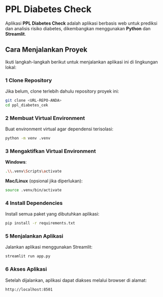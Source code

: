 # PPL Diabetes Check

Aplikasi **PPL Diabetes Check** adalah aplikasi berbasis web untuk prediksi dan analisis risiko diabetes, dikembangkan menggunakan **Python** dan **Streamlit**.

## Cara Menjalankan Proyek

Ikuti langkah-langkah berikut untuk menjalankan aplikasi ini di lingkungan lokal:

### 1️ Clone Repository

Jika belum, clone terlebih dahulu repository proyek ini:

```bash
git clone <URL-REPO-ANDA>
cd ppl_diabetes_cek
````

### 2️ Membuat Virtual Environment

Buat environment virtual agar dependensi terisolasi:

```bash
python -m venv .venv
```

### 3️ Mengaktifkan Virtual Environment

**Windows**:

```bash
.\\.venv\Scripts\activate
```

**Mac/Linux** (opsional jika diperlukan):

```bash
source .venv/bin/activate
```

### 4️ Install Dependencies

Install semua paket yang dibutuhkan aplikasi:

```bash
pip install -r requirements.txt
```

### 5️ Menjalankan Aplikasi

Jalankan aplikasi menggunakan Streamlit:

```bash
streamlit run app.py
```

### 6 Akses Aplikasi

Setelah dijalankan, aplikasi dapat diakses melalui browser di alamat:

```
http://localhost:8501
```



